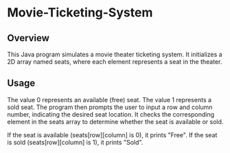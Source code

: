 # Movie-Ticketing-System

## Overview 
This Java program simulates a movie theater ticketing system. It initializes a 2D array named seats, where each element represents a seat in the theater.

## Usage 
The value 0 represents an available (free) seat.
The value 1 represents a sold seat.
The program then prompts the user to input a row and column number, indicating the desired seat location. It checks the corresponding element in the seats array to determine whether the seat is available or sold.

If the seat is available (seats[row][column] is 0), it prints "Free".
If the seat is sold (seats[row][column] is 1), it prints "Sold".
